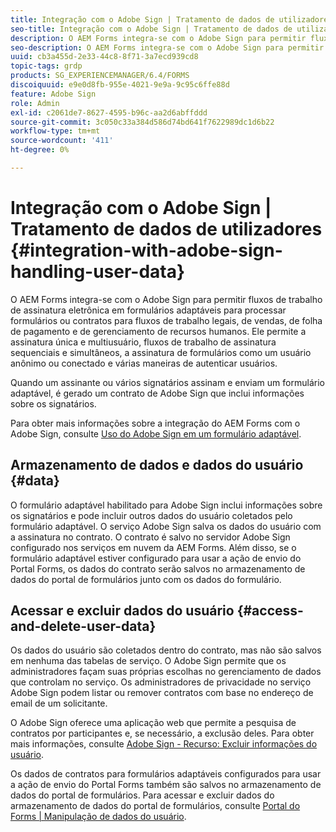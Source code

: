 ```yaml
---
title: Integração com o Adobe Sign | Tratamento de dados de utilizadores
seo-title: Integração com o Adobe Sign | Tratamento de dados de utilizadores
description: O AEM Forms integra-se com o Adobe Sign para permitir fluxos de trabalho de assinatura eletrônica em formulários adaptáveis para processar formulários ou contratos para fluxos de trabalho legais, de vendas, de folha de pagamento e de gerenciamento de recursos humanos. Saiba mais sobre os dados do usuário, armazenamentos de dados e acesso e exclusão de dados do usuário.
seo-description: O AEM Forms integra-se com o Adobe Sign para permitir fluxos de trabalho de assinatura eletrônica em formulários adaptáveis para processar formulários ou contratos para fluxos de trabalho legais, de vendas, de folha de pagamento e de gerenciamento de recursos humanos. Saiba mais sobre os dados do usuário, armazenamentos de dados e acesso e exclusão de dados do usuário.
uuid: cb3a455d-2e33-44c8-8f71-3a7ecd939cd8
topic-tags: grdp
products: SG_EXPERIENCEMANAGER/6.4/FORMS
discoiquuid: e9e0d8fb-955e-4021-9e9a-9c95c6ffe88d
feature: Adobe Sign
role: Admin
exl-id: c2061de7-8627-4595-b96c-aa2d6abffddd
source-git-commit: 3c050c33a384d586d74bd641f7622989dc1d6b22
workflow-type: tm+mt
source-wordcount: '411'
ht-degree: 0%

---
```


# Integração com o Adobe Sign | Tratamento de dados de utilizadores {#integration-with-adobe-sign-handling-user-data}

O AEM Forms integra-se com o Adobe Sign para permitir fluxos de trabalho de assinatura eletrônica em formulários adaptáveis para processar formulários ou contratos para fluxos de trabalho legais, de vendas, de folha de pagamento e de gerenciamento de recursos humanos. Ele permite a assinatura única e multiusuário, fluxos de trabalho de assinatura sequenciais e simultâneos, a assinatura de formulários como um usuário anônimo ou conectado e várias maneiras de autenticar usuários.

Quando um assinante ou vários signatários assinam e enviam um formulário adaptável, é gerado um contrato de Adobe Sign que inclui informações sobre os signatários.

Para obter mais informações sobre a integração do AEM Forms com o Adobe Sign, consulte [Uso do Adobe Sign em um formulário adaptável](/help/forms/using/working-with-adobe-sign.md).

## Armazenamento de dados e dados do usuário {#data}

O formulário adaptável habilitado para Adobe Sign inclui informações sobre os signatários e pode incluir outros dados do usuário coletados pelo formulário adaptável. O serviço Adobe Sign salva os dados do usuário com a assinatura no contrato. O contrato é salvo no servidor Adobe Sign configurado nos serviços em nuvem da AEM Forms. Além disso, se o formulário adaptável estiver configurado para usar a ação de envio do Portal Forms, os dados do contrato serão salvos no armazenamento de dados do portal de formulários junto com os dados do formulário.

## Acessar e excluir dados do usuário {#access-and-delete-user-data}

Os dados do usuário são coletados dentro do contrato, mas não são salvos em nenhuma das tabelas de serviço. O Adobe Sign permite que os administradores façam suas próprias escolhas no gerenciamento de dados que controlam no serviço. Os administradores de privacidade no serviço Adobe Sign podem listar ou remover contratos com base no endereço de email de um solicitante.

O Adobe Sign oferece uma aplicação web que permite a pesquisa de contratos por participantes e, se necessário, a exclusão deles. Para obter mais informações, consulte [Adobe Sign - Recurso: Excluir informações do usuário](https://helpx.adobe.com/sign/help/adobesign_gdpr_user_deletion.html).

Os dados de contratos para formulários adaptáveis configurados para usar a ação de envio do Portal Forms também são salvos no armazenamento de dados do portal de formulários. Para acessar e excluir dados do armazenamento de dados do portal de formulários, consulte [Portal do Forms | Manipulação de dados do usuário](/help/forms/using/forms-portal-handling-user-data.md).
